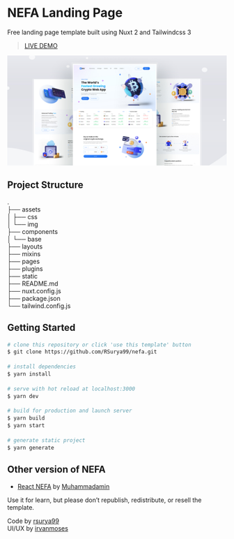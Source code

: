 # NEFA Landing Page

Free landing page template built using Nuxt 2 and Tailwindcss 3

> [LIVE DEMO](https://nefa.vercel.app/)

![Thumbnail](assets/img/thumbnail.jpg)

## Project Structure

.  
├── assets  
│ ├── css  
│ └── img  
├── components  
│ └── base  
├── layouts  
├── mixins  
├── pages  
├── plugins  
├── static  
├── README.md  
├── nuxt.config.js  
├── package.json  
└── tailwind.config.js  

## Getting Started

```bash
# clone this repository or click 'use this template' button
$ git clone https://github.com/RSurya99/nefa.git

# install dependencies
$ yarn install

# serve with hot reload at localhost:3000
$ yarn dev

# build for production and launch server
$ yarn build
$ yarn start

# generate static project
$ yarn generate
```

## Other version of NEFA
- [React NEFA](https://github.com/hakimov-dev/nefa-react) by [Muhammadamin](https://github.com/hakimov-dev)

Use it for learn, but please don’t republish, redistribute, or resell the template.

Code by [rsurya99](https://github.com/rsurya99)  
UI/UX by [irvanmoses](https://www.facebook.com/irvan.moses)
